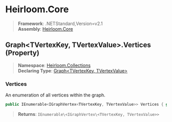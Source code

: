# Heirloom.Core

> **Framework**: .NETStandard,Version=v2.1  
> **Assembly**: [Heirloom.Core][0]

## Graph\<TVertexKey, TVertexValue>.Vertices (Property)

> **Namespace**: [Heirloom.Collections][0]  
> **Declaring Type**: [Graph\<TVertexKey, TVertexValue>][1]

### Vertices

An enumeration of all vertices within the graph.

```cs
public IEnumerable<IGraphVertex<TVertexKey, TVertexValue>> Vertices { get; }
```

> **Returns**: `IEnumerable\<IGraphVertex\<TVertexKey, TVertexValue>>`

[0]: ../../../Heirloom.Core.md
[1]: ../Graph[TVertexKey,TVertexValue].md
